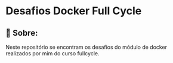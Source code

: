 # Desafios Docker Full Cycle

## 📜 Sobre:

Neste repositório se encontram os desafios do módulo de docker realizados por mim do curso fullcycle.
